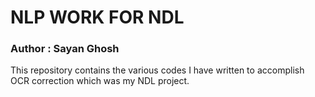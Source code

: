 # NLP WORK FOR NDL

### Author : Sayan Ghosh

This repository contains the various codes I have written to accomplish OCR correction which was my NDL project.
